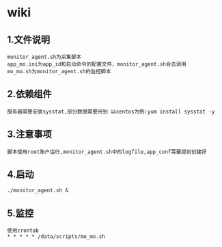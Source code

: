 # wiki

## 1.文件说明

    monitor_agent.sh为采集脚本
    app_mo.ini为app_id和启动命令的配置文件，monitor_agent.sh会去调用 
    mo_mo.sh为monitor_agent.sh的监控脚本

## 2.依赖组件

    服务器需要安装sysstat,部分数据需要用到 以centos为例:yum install sysstat -y 

## 3.注意事项

    脚本使用root账户运行,monitor_agent.sh中的logfile,app_conf需要提前创建好

## 4.启动

    ./monitor_agent.sh &

## 5.监控

    使用crontab 
    * * * * * /data/scripts/mo_mo.sh
